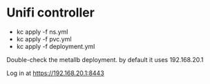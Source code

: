 # Unifi controller

- kc apply -f ns.yml
- kc apply -f pvc.yml
- kc apply -f deployment.yml

Double-check the metallb deployment.  by default it uses 192.168.20.1


Log in at https://192.168.20.1:8443
